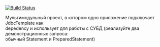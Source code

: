 [![Build Status](https://travis-ci.com/RenatFaiz/MultiModuleApp.svg?branch=master)](https://travis-ci.com/RenatFaiz/MultiModuleApp)

Мультимодульный проект, в котором одно приложение подключает JdbcTemplate как \
depedency и использует для работы с СУБД (реализуйте два демонстрационных запроса:\
обычный Statement и PreparedStatement) 
